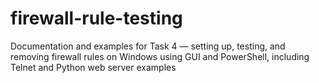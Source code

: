 # firewall-rule-testing
Documentation and examples for Task 4 — setting up, testing, and removing firewall rules on Windows using GUI and PowerShell, including Telnet and Python web server examples
